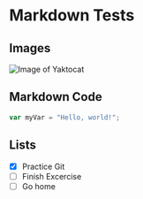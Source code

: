 # Markdown Tests

## Images

![Image of Yaktocat](https://octodex.github.com/images/yaktocat.png)

## Markdown Code

``` javascript
var myVar = "Hello, world!";
```

## Lists

- [X] Practice Git
- [ ] Finish Excercise
- [ ] Go home
